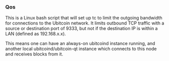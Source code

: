 ### Qos ###

This is a Linux bash script that will set up tc to limit the outgoing bandwidth for connections to the Ubitcoin network. It limits outbound TCP traffic with a source or destination port of 9333, but not if the destination IP is within a LAN (defined as 192.168.x.x).

This means one can have an always-on ubitcoind instance running, and another local ubitcoind/ubitcoin-qt instance which connects to this node and receives blocks from it.
